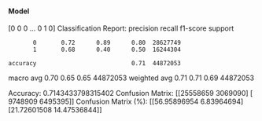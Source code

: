 #### Model
[0 0 0 ... 0 1 0]
Classification Report:
              precision    recall  f1-score   support

           0       0.72      0.89      0.80  28627749
           1       0.68      0.40      0.50  16244304

    accuracy                           0.71  44872053
   macro avg       0.70      0.65      0.65  44872053
weighted avg       0.71      0.71      0.69  44872053

Accuracy: 0.7143433798315402
Confusion Matrix:
[[25558659  3069090]
 [ 9748909  6495395]]
Confusion Matrix (%):
[[56.95896954  6.83964694]
 [21.72601508 14.47536844]]
